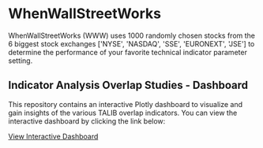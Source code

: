 # WhenWallStreetWorks
WhenWallStreetWorks (WWW) uses 1000 randomly chosen stocks from the 6 biggest stock exchanges ['NYSE', 'NASDAQ', 'SSE', 'EURONEXT', 'JSE'] to determine the performance of your favorite technical indicator parameter setting.

## Indicator Analysis Overlap Studies - Dashboard

This repository contains an interactive Plotly dashboard to visualize and gain insights of the various TALIB overlap indicators.
You can view the interactive dashboard by clicking the link below:

[View Interactive Dashboard](https://datcomxl.github.io/WhenWallStreetWorks/2024_05_26_IndicatorAnalysis_OverlapStudies.html)
